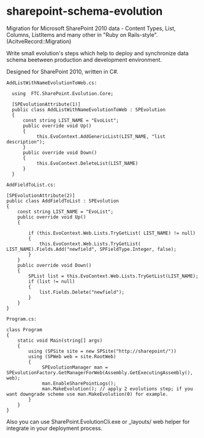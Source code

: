 sharepoint-schema-evolution
===========================

Migration for Microsoft SharePoint 2010 data - Content Types, List, Columns, ListItems and many other in "Ruby on Rails-style". (AcitveRecord::Migration)

Write small evolution's steps which help to deploy and synchronize data schema beetween production and development environment.

Designed for SharePoint 2010, written in C#.

`AddListWithNameEvolutionToWeb.cs:`

      using  FTC.SharePoint.Evolution.Core;
  
      [SPEvolutionAttribute(1)]
      public class AddListWithNameEvolutionToWeb : SPEvolution
      {
          const string LIST_NAME = "EvoList";
          public override void Up()
          {
               this.EvoContext.AddGenericList(LIST_NAME, "list description");
          }
          public override void Down()
          {
               this.EvoContext.DeleteList(LIST_NAME)
          }
      }
      
`AddFieldToList.cs:`

    [SPEvolutionAttribute(2)]
    public class AddFieldToList : SPEvolution
    {
        const string LIST_NAME = "EvoList";
        public override void Up()
        {

            if (this.EvoContext.Web.Lists.TryGetList( LIST_NAME) != null)
            {
                this.EvoContext.Web.Lists.TryGetList( LIST_NAME).Fields.Add("newfield", SPFieldType.Integer, false);
            }
        }
        public override void Down()
        {
            SPList list = this.EvoContext.Web.Lists.TryGetList(LIST_NAME);
            if (list != null)
            {
                list.Fields.Delete("newfield");
            }
        }
    }
    
`Program.cs:`
    
    class Program
    {
        static void Main(string[] args)
        {
            using (SPSite site = new SPSite("http://sharepoint/"))
            using (SPWeb web = site.RootWeb) 
            {
                 SPEvolutionManager man = SPEvolutionFactory.GetManagerForWeb(Assembly.GetExecutingAssembly(), web);
                 man.EnableSharePointLogs();
                 man.MakeEvolution(); // apply 2 evolutions step; if you want downgrade scheme use man.MakeEvolution(0) for example.                
            }
        }
    }
    
Also you can use SharePoint.EvolutionCli.exe or _layouts/ web helper for integrate in your deployment process.
